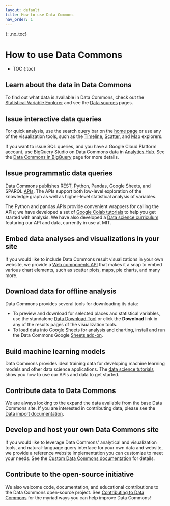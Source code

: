 ```yaml
---
layout: default
title: How to use Data Commons
nav_order: 1
---
```


{: .no_toc}
# How to use Data Commons

* TOC
{:toc}

## Learn about the data in Data Commons

To find out what data is available in Data Commons, check out the [Statistical Variable Explorer](https://datacommons.org/tools/statvar) and see the [Data sources](/datasets/index.html) pages.

## Issue interactive data queries

For quick analysis, use the search query bar on the [home page](https://datacommons.org/) or use any of the visualization tools, such as the [Timeline](https://datacommons.org/tools/visualization#visType=timeline), [Scatter](https://datacommons.org/tools/visualization#visType%3Dscatter), and [Map](https://datacommons.org/tools/visualization#visType%3Dmap) explorers.

If you want to issue SQL queries, and you have a Google Cloud Platform account, use BigQuery Studio on Data Commons data in [Analytics Hub](https://cloud.google.com/analytics-hub). See the [Data Commons in BigQuery](/bigquery/index.html) page for more details.

## Issue programmatic data queries

Data Commons publishes REST, Python, Pandas, Google Sheets, and SPARQL [APIs](/api/index.html). The APIs support both low-level exploration of the knowledge graph as well as higher-level statistical analysis of variables.

The Python and pandas APIs provide convenient wrappers for calling the APIs; we have developed a set of [Google Colab tutorials](/tutorials/index.html) to help you get started with analysis. We have also developed a [Data science curriculum](/courseware/intro_data_science.html) featuring our API and data, currently in use at MIT.

## Embed data analyses and visualizations in your site

If you would like to include Data Commons result visualizations in your own website, we provide  a [Web components API](/api/web_components/index.html) that makes it a snap to embed various chart elements, such as scatter plots, maps, pie charts, and many more.

## Download data for offline analysis

Data Commons provides several tools for downloading its data:

-  To preview and download for selected places and statistical variables, use the standalone [Data Download Tool](https://datacommons.org/tools/download) or click the **Download** link in any of the results pages of the visualization tools.	
-  To load data into Google Sheets for analysis and charting, install and run the Data Commons Google [Sheets add-on](/api/sheets/index.html).

## Build machine learning models

Data Commons provides ideal training data for developing machine learning models and other data science applications. The [data science tutorials](/courseware/intro_data_science.html) show you how to use our APIs and data to get started. 

## Contribute data to Data Commons

We are always looking to the expand the data available from the base Data Commons site. If you are interested in contributing data, please see the [Data import documentation](/import_dataset/index.html).

## Develop and host your own Data Commons site

If you would like to leverage Data Commons' analytical and visualization tools, and natural-language query interface for your own data and website, we provide a reference website implementation you can customize to meet your needs. See the [Custom Data Commons documentation](/custom_dc/index.html) for details.

## Contribute to the open-source initiative

We also welcome code, documentation, and educational contributions to the Data Commons open-source project. See [Contributing to Data Commons](/contributing/index.html) for the myriad ways you can help improve Data Commons!
